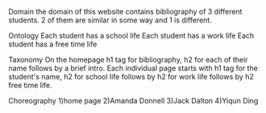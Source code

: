 Domain
the domain of this website contains bibliography of 3 different students. 2 of them are similar in some way and 1 is different.

Ontology
Each student has a school life 
Each student has a work life
Each student has a free time life

Taxonomy
On the homepage h1 tag for bibliography, h2 for each of their name follows by a brief intro.
Each individual page starts with h1 tag for the student's name, h2 for school life follows by h2 for work life follows by h2 free time life.

Choreography
1)home page 
2)Amanda Donnell
3)Jack Dalton
4)Yiqun Ding
